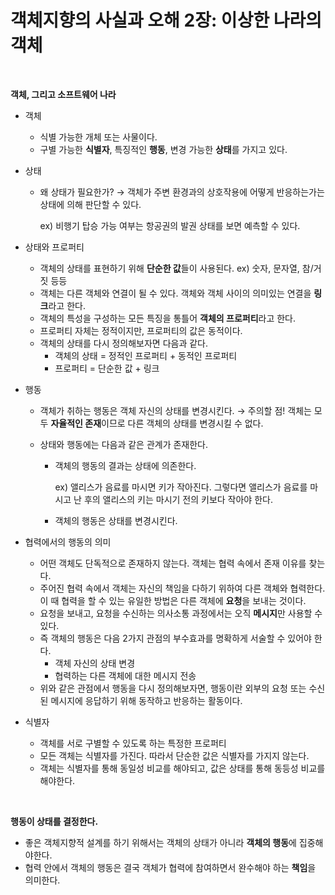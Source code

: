 # 객체지향의 사실과 오해 2장: 이상한 나라의 객체

&nbsp;

**객체, 그리고 소프트웨어 나라**

- 객체
  - 식별 가능한 개체 또는 사물이다. 
  - 구별 가능한 **식별자**, 특징적인 **행동**, 변경 가능한 **상태**를 가지고 있다.

- 상태

  - 왜 상태가 필요한가? → 객체가 주변 환경과의 상호작용에 어떻게 반응하는가는 상태에 의해 판단할 수 있다.

    ex) 비행기 탑승 가능 여부는 항공권의 발권 상태를 보면 예측할 수 있다.

- 상태와 프로퍼티

  - 객체의 상태를 표현하기 위해 **단순한 값**들이 사용된다. ex) 숫자, 문자열, 참/거짓 등등
  - 객체는 다른 객체와 연결이 될 수 있다. 객체와 객체 사이의 의미있는 연결을 **링크**라고 한다.
  - 객체의 특성을 구성하는 모든 특징을 통틀어 **객체의 프로퍼티**라고 한다. 
  - 프로퍼티 자체는 정적이지만, 프로퍼티의 값은 동적이다. 
  - 객체의 상태를 다시 정의해보자면 다음과 같다.
    - 객체의 상태 = 정적인 프로퍼티 + 동적인 프로퍼티
    - 프로퍼티 = 단순한 값 + 링크 

- 행동

  - 객체가 취하는 행동은 객체 자신의 상태를 변경시킨다. → 주의할 점! 객체는 모두 **자율적인 존재**이므로 다른 객체의 상태를 변경시킬 수 없다.

  - 상태와 행동에는 다음과 같은 관계가 존재한다.

    - 객체의 행동의 결과는 상태에 의존한다. 

      ex) 앨리스가 음료를 마시면 키가 작아진다. 그렇다면 앨리스가 음료를 마시고 난 후의 앨리스의 키는 마시기 전의 키보다 작아야 한다. 

    - 객체의 행동은 상태를 변경시킨다.

- 협력에서의 행동의 의미

  - 어떤 객체도 단독적으로 존재하지 않는다. 객체는 협력 속에서 존재 이유를 찾는다. 
  - 주어진 협력 속에서 객체는 자신의 책임을 다하기 위하여 다른 객체와 협력한다.  이 때 협력을 할 수 있는 유일한 방법은 다른 객체에 **요청**을 보내는 것이다. 
  - 요청을 보내고, 요청을 수신하는 의사소통 과정에서는 오직 **메시지**만 사용할 수 있다.
  - 즉 객체의 행동은 다음 2가지 관점의 부수효과를 명확하게 서술할 수 있어야 한다.
    - 객체 자신의 상태 변경
    - 협력하는 다른 객체에 대한 메시지 전송
  - 위와 같은 관점에서 행동을 다시 정의해보자면, 행동이란 외부의 요청 또는 수신된 메시지에 응답하기 위해 동작하고 반응하는 활동이다. 

- 식별자

  - 객체를 서로 구별할 수 있도록 하는 특정한 프로퍼티
  - 모든 객체는 식별자를 가진다. 따라서 단순한 값은 식별자를 가지지 않는다. 
  - 객체는 식별자를 통해 동일성 비교를 해야되고, 값은 상태를 통해 동등성 비교를 해야한다.

&nbsp;

**행동이 상태를 결정한다.**

- 좋은 객체지향적 설계를 하기 위해서는 객체의 상태가 아니라 **객체의 행동**에 집중해야한다.
- 협력 안에서 객체의 행동은 결국 객체가 협력에 참여하면서 완수해야 하는 **책임**을 의미한다.